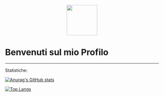 <div id="header" align="center">
  <img src="spacehack.ico" width="100"/>
</div>

<h1>
  Benvenuti sul mio Profilo
</h1>

---

Statistiche:

[![Anurag's GitHub stats](https://github-readme-stats.vercel.app/api?username=Kobra3390)](https://github.com/anuraghazra/github-readme-stats)

[![Top Langs](https://github-readme-stats.vercel.app/api/top-langs/?username=Kobra3390&layout=compact&theme=vision-friendly-dark)](https://github.com/anuraghazra/github-readme-stats)
